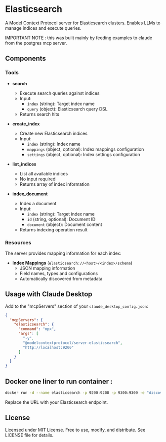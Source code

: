 # Elasticsearch
A Model Context Protocol server for Elasticsearch clusters. Enables LLMs to manage indices and execute queries.

IMPORTANT NOTE : this was built mainly by feeding examples to claude from the postgres mcp server.

## Components

### Tools
- **search**
  - Execute search queries against indices
  - Input: 
    - `index` (string): Target index name
    - `query` (object): Elasticsearch query DSL
  - Returns search hits

- **create_index**
  - Create new Elasticsearch indices
  - Input:
    - `index` (string): Index name
    - `mappings` (object, optional): Index mappings configuration
    - `settings` (object, optional): Index settings configuration

- **list_indices**
  - List all available indices
  - No input required
  - Returns array of index information

- **index_document**
  - Index a document
  - Input:
    - `index` (string): Target index name
    - `id` (string, optional): Document ID
    - `document` (object): Document content
  - Returns indexing operation result

### Resources
The server provides mapping information for each index:
- **Index Mappings** (`elasticsearch://<host>/<index>/schema`)
  - JSON mapping information
  - Field names, types and configurations
  - Automatically discovered from metadata

## Usage with Claude Desktop
Add to the "mcpServers" section of your `claude_desktop_config.json`:

```json
{
  "mcpServers": {
    "elasticsearch": {
      "command": "npx",
      "args": [
        "-y",
        "@modelcontextprotocol/server-elasticsearch",
        "http://localhost:9200"
      ]
    }
  }
}
```

## Docker one liner to run container :
```sh
docker run -d --name elasticsearch -p 9200:9200 -p 9300:9300 -e "discovery.type=single-node" -e "xpack.security.enabled=false" docker.elastic.co/elasticsearch/elasticsearch:8.11.3
```
Replace the URL with your Elasticsearch endpoint.

## License
Licensed under MIT License. Free to use, modify, and distribute. See LICENSE file for details.